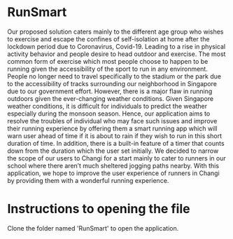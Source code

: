 # RunSmart
Our proposed solution caters mainly to the different age group who wishes to exercise and escape the confines of self-isolation at home after the lockdown period due to Coronavirus, Covid-19. Leading to a rise in physical activity behavior and people desire to head outdoor and exercise. The most common form of exercise which most people choose to happen to be running given the accessibility of the sport to run in any environment. People no longer need to travel specifically to the stadium or the park due to the accessibility of tracks surrounding our neighborhood in Singapore due to our government effort. However, there is a major flaw in running outdoors given the ever-changing weather conditions. Given Singapore weather conditions, it is difficult for individuals to predict the weather especially during the monsoon season. Hence, our application aims to resolve the troubles of individual who may face such issues and improve their running experience by offering them a smart running app which will warn user ahead of time if it is about to rain if they wish to run in this short duration of time. In addition, there is a built-in feature of a timer that counts down from the duration which the user set initially. We decided to narrow the scope of our users to Changi for a start mainly to cater to runners in our school where there aren’t much sheltered jogging paths nearby. With this application, we hope to improve the user experience of runners in Changi by providing them with a wonderful running experience.

# Instructions to opening the file
Clone the folder named 'RunSmart' to open the application.
